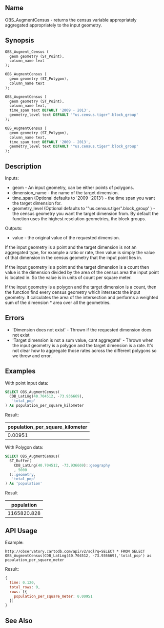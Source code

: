 
## Name

OBS_AugmentCensus - returns the census variable appropriately aggregated appropriately to the input geometry.

## Synopsis

```sql
OBS_Augment_Census (
  geom geometry (ST_Point),
  column_name text
);

OBS_AugmentCensus (
  geom geometry (ST_Polygon),
  column_name text
);

OBS_AugmentCensus (
  geom geometry (ST_Point),
  column_name text,
  time_span text DEFAULT '2009 - 2013',
  geometry_level text DEFAULT '"us.census.tiger".block_group'
);

OBS_AugmentCensus (
  geom geometry (ST_Polygon),
  column_name text,
  time_span text DEFAULT '2009 - 2013',
  geometry_level text DEFAULT '"us.census.tiger".block_group'
);
```

## Description

Inputs:

- geom - An input geometry, can be either points of polygons.
- dimension_name - the name of the target dimension.
- time_span (Optional defaults to '2009 -2013') - the time span you want the target dimension for.
- geometry_level (Optional defaults to '"us.census.tiger".block_group' ) - the census geometry you want the target dimension from. By default the function uses the highest resolution geometries, the block groups.

Outputs:

- value - the original value of the requested dimension.

If the input geometry is a point and the target dimension is not an aggregated type, for example a ratio or rate, then value is simply the value of that dimension in the census geometry that the input point lies in.

If the input geometry is a point and the target dimension is a count then value is the dimension divided by the area of the census area the input point is located in. So the value is in units of count per square meter.

If the input geometry is a polygon and the target dimension is a count, then the function find every census geometry which intersects the input geometry. It calculates the area of the intersection and performs a weighted sum of the dimension * area over all the geometries.

## Errors

 - 'Dimension does not exist' - Thrown if the requested dimension does not exist
 - 'Target dimension is not a sum value, cant aggregate!' - Thrown when the input geometry is a polygon and the target dimension is a rate. It's not clear how to aggregate those rates across the different polygons so we throw and error.

## Examples

With point input data:

```sql
SELECT OBS_AugmentCensus(
  CDB_LatLng(40.704512, -73.936669),
   'total_pop'
) As population_per_square_kilometer
```

Result:

| population_per_square_kilometer |
|------|
| 0.00951 |

With Polygon data:

```sql
SELECT OBS_AugmentCensus(
  ST_Buffer(
    CDB_LatLng(40.704512, -73.936669)::geography
    , 5000
  )::geometry,
   'total_pop'
) As 'population'
```

Result

| population  |
|------|
| 1165820.828 |


## API Usage

Example:

```curl
http://observatory.cartodb.com/api/v2/sql?q=SELECT * FROM SELECT OBS_AugmentCensus(CDB_LatLng(40.704512, -73.936669),'total_pop') as population_per_square_meter
```

Result:

```js
{
  time: 0.120,
  total_rows: 9,
  rows: [{
    population_per_square_meter: 0.00951
  }]
}
```

## See Also
